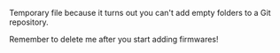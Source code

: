 Temporary file because it turns out you can't add empty folders to a Git repository.

Remember to delete me after you start adding firmwares!